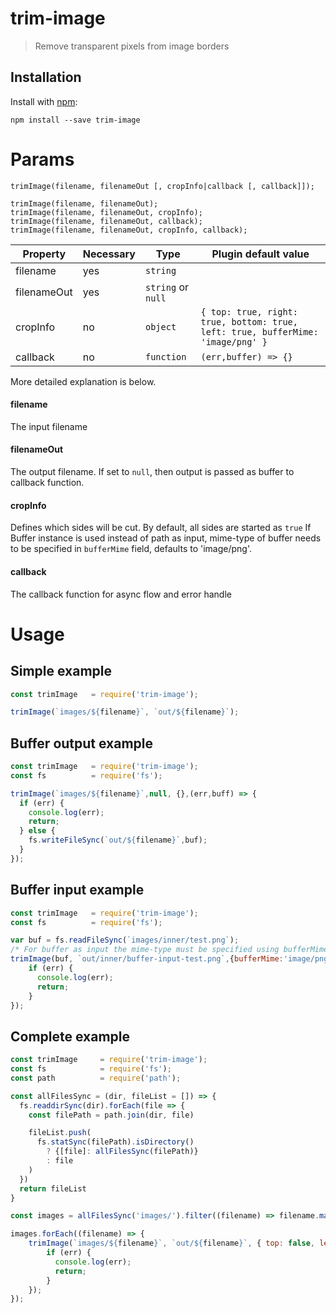 # trim-image

> Remove transparent pixels from image borders

## Installation

Install with [npm](https://npmjs.org/package/trim-image):
```
npm install --save trim-image
```

# Params

```
trimImage(filename, filenameOut [, cropInfo|callback [, callback]]);

trimImage(filename, filenameOut);
trimImage(filename, filenameOut, cropInfo);
trimImage(filename, filenameOut, callback);
trimImage(filename, filenameOut, cropInfo, callback);
```

Property           | Necessary | Type                   | Plugin default value
-------------------|-----------|------------------------|-----------
filename           | yes       | `string`               |
filenameOut        | yes       | `string` or `null`     |
cropInfo           | no        | `object`               | `{ top: true, right: true, bottom: true, left: true, bufferMime: 'image/png' } `
callback           | no        | `function`             | `(err,buffer) => {} `

More detailed explanation is below.

#### filename
The input filename

#### filenameOut
The output filename. If set to `null`, then output is passed as buffer to callback function.

#### cropInfo
Defines which sides will be cut. By default, all sides are started as `true`
If Buffer instance is used instead of path as input, mime-type of buffer needs to be specified in `bufferMime` field, defaults to 'image/png'.

#### callback
The callback function for async flow and error handle

# Usage
## Simple example
```js
const trimImage   = require('trim-image');

trimImage(`images/${filename}`, `out/${filename}`);
```
## Buffer output example
```js
const trimImage   = require('trim-image');
const fs          = require('fs');

trimImage(`images/${filename}`,null, {},(err,buff) => {
  if (err) {
    console.log(err);
    return;
  } else {
    fs.writeFileSync(`out/${filename}`,buf);
  }
});
```
## Buffer input example
```js
const trimImage   = require('trim-image');
const fs          = require('fs');

var buf = fs.readFileSync(`images/inner/test.png`);
/* For buffer as input the mime-type must be specified using bufferMime option */
trimImage(buf, `out/inner/buffer-input-test.png`,{bufferMime:'image/png'}, (err) => {
    if (err) {
      console.log(err);
      return;
    }
});
```

## Complete example
```js
const trimImage     = require('trim-image');
const fs            = require('fs');
const path          = require('path');

const allFilesSync = (dir, fileList = []) => {
  fs.readdirSync(dir).forEach(file => {
    const filePath = path.join(dir, file)

    fileList.push(
      fs.statSync(filePath).isDirectory()
        ? {[file]: allFilesSync(filePath)}
        : file
    )
  })
  return fileList
}

const images = allFilesSync('images/').filter((filename) => filename.match(/\.png$/));

images.forEach((filename) => {
    trimImage(`images/${filename}`, `out/${filename}`, { top: false, left: false }, (err) => {
        if (err) {
          console.log(err);
          return;
        }
    });
});
```
